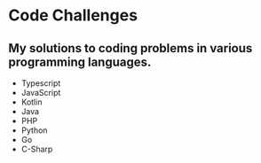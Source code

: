 # Code Challenges

## My solutions to coding problems in various programming languages.

- Typescript
- JavaScript
- Kotlin
- Java
- PHP
- Python
- Go
- C-Sharp
